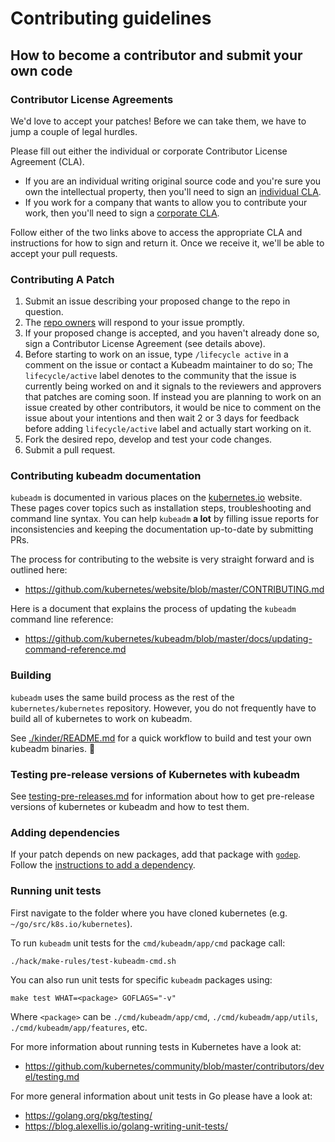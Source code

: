 # Contributing guidelines

## How to become a contributor and submit your own code

### Contributor License Agreements

We'd love to accept your patches! Before we can take them, we have to jump a couple of legal hurdles.

Please fill out either the individual or corporate Contributor License Agreement (CLA).

  * If you are an individual writing original source code and you're sure you own the intellectual property, then you'll need to sign an [individual CLA](https://identity.linuxfoundation.org/node/285/node/285/individual-signup).
  * If you work for a company that wants to allow you to contribute your work, then you'll need to sign a [corporate CLA](https://identity.linuxfoundation.org/node/285/organization-signup).

Follow either of the two links above to access the appropriate CLA and instructions for how to sign and return it. Once we receive it, we'll be able to accept your pull requests.

### Contributing A Patch

1. Submit an issue describing your proposed change to the repo in question.
2. The [repo owners](OWNERS) will respond to your issue promptly.
3. If your proposed change is accepted, and you haven't already done so, sign a Contributor License Agreement (see details above).
4. Before starting to work on an issue, type `/lifecycle active` in a comment on the issue or contact a Kubeadm maintainer to do so;
   The `lifecycle/active` label denotes to the community that the issue is currently being worked on and it signals to the
   reviewers and approvers that patches are coming soon.
   If instead you are planning to work on an issue created by other contributors, it would be nice to comment on the issue about 
   your intentions and then wait 2 or 3 days for feedback before adding `lifecycle/active` label and actually start working on it.
5. Fork the desired repo, develop and test your code changes.
6. Submit a pull request.

### Contributing kubeadm documentation

`kubeadm` is documented in various places on the [kubernetes.io](https://kubernetes.io/docs/search/?q=kubeadm) website.
These pages cover topics such as installation steps, troubleshooting and command line syntax.
You can help `kubeadm` **a lot** by filling issue reports for inconsistencies and keeping the documentation up-to-date by submitting PRs.

The process for contributing to the website is very straight forward and is outlined here:
* https://github.com/kubernetes/website/blob/master/CONTRIBUTING.md

Here is a document that explains the process of updating the `kubeadm` command line reference:
* https://github.com/kubernetes/kubeadm/blob/master/docs/updating-command-reference.md

### Building

`kubeadm` uses the same build process as the rest of the `kubernetes/kubernetes` repository.
However, you do not frequently have to build all of kubernetes to work on kubeadm.

See [./kinder/README.md](./kinder/README.md) for a quick workflow to build and test your own kubeadm binaries. 🙂

### Testing pre-release versions of Kubernetes with kubeadm

See [testing-pre-releases.md](testing-pre-releases.md) for information about how to get pre-release versions of kubernetes
or kubeadm and how to test them.

### Adding dependencies

If your patch depends on new packages, add that package with [`godep`](https://github.com/tools/godep). Follow the [instructions to add a dependency](https://github.com/kubernetes/kubernetes/blob/master/docs/devel/development.md#godep-and-dependency-management).

### Running unit tests

First navigate to the folder where you have cloned kubernetes (e.g. `~/go/src/k8s.io/kubernetes`).

To run `kubeadm` unit tests for the `cmd/kubeadm/app/cmd` package call:
```
./hack/make-rules/test-kubeadm-cmd.sh
```

You can also run unit tests for specific `kubeadm` packages using:
```
make test WHAT=<package> GOFLAGS="-v"
```
Where `<package>` can be `./cmd/kubeadm/app/cmd`, `./cmd/kubeadm/app/utils`, `./cmd/kubeadm/app/features`, etc.

For more information about running tests in Kubernetes have a look at:
* https://github.com/kubernetes/community/blob/master/contributors/devel/testing.md

For more general information about unit tests in Go please have a look at:
* https://golang.org/pkg/testing/
* https://blog.alexellis.io/golang-writing-unit-tests/
